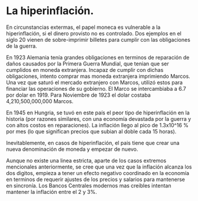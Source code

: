# La hiperinflación.

En circunstancias extermas, el papel moneca es vulnerable a la hiperinflación, si el dinero provisto no es controlado. Dos ejemplos en el siglo 20 vienen de sobre-imprimir billetes para cumplir con las obligaciones de la guerra.

En 1923 Alemania tenía grandes obligaciones en terminos de reparación de daños causados por la Primera Guerra Mundial, que tenian que ser cumplidos en moneda extranjera. Incapaz de cumplir con dichas obligaciones, intento comprar mas moneda extranjera imprimiendo Marcos. Una vez que saturó el mercado extranjero con Marcos, utilizó estos para financiar las operaciones de su gobierno. El Marco se intercambiaba a 6.7 por dolar en 1919. Para Noviembre de 1923 el dolar costaba 4,210,500,000,000 Marcos.

En 1945 en Hungria, se tuvó en este país el peor tipo de hiperinflación en la historia (por razones similares, con una economía devastada por la guerra y con altos costos en reparaciones). La inflación llego al pico de 1.3x10^16 % por mes (lo que significan precios que subian al doble cada 15 horas).

Inevitablemente, en casos de hiperinflación, el pais tiene que crear una nueva denominación de moneda y empezar de nuevo.

Aunque no existe una linea estricta, aparte de los casos extremos mencionales anteriormente, se cree que una vez que la inflación alcanza los dos digitos, empieza a tener un efecto negativo coordinado en la economía en terminos de requerir ajustes de los precios y salarios para mantenerse en sincronía. Los Bancos Centrales modernos mas creibles intentan mantener la inflación entre el 2 y 3%.


